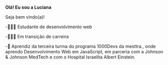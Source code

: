 **Olá! Eu sou a Luciana**


Seja bem vindo(a)!

-👩🏻‍💻 Estudante de desenvolvimento web

-👩🏻‍🎓 Em transição de carreira

-🚀 Aprendiz da terceira turma do programa 1000Devs da mesttra., onde aprendo Desenvolvimento Web em JavaScript, em parceria com a Johnson & Johnson MedTech e com o Hospital Israelita Albert Einstein.


            
         
          
          

<!--
Tenho estudado:

<div style="display: inline">    
  
            <img width='50' height='50' src="https://cdn.jsdelivr.net/gh/devicons/devicon/icons/javascript/javascript-original.svg" />
            <img width='50' height='50' src="https://cdn.jsdelivr.net/gh/devicons/devicon/icons/html5/html5-original.svg" /> 
            
</div>
          
**LucianaCF/LucianaCF** is a ✨ _special_ ✨ repository because its `README.md` (this file) appears on your GitHub profile.

Here are some ideas to get you started:

- 🔭 I’m currently working on ...
- 🌱 I’m currently learning ...
- 👯 I’m looking to collaborate on ...
- 🤔 I’m looking for help with ...
- 💬 Ask me about ...
- 📫 How to reach me: ...
- 😄 Pronouns: ...
- ⚡ Fun fact: ...
-->
